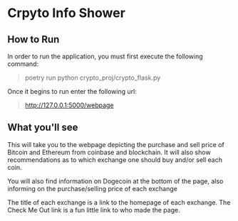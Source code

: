 Crpyto Info Shower
=======

How to Run
-----------

In order to run the application, you must first execute the following command:
> poetry run python crypto_proj/crypto_flask.py

 Once it begins to run enter the following url:
 >http://127.0.0.1:5000/webpage


 What you'll see
 -----------
This will take you to the webpage depicting the purchase and sell price of Bitcoin and Ethereum from coinbase and blockchain. It will also show recommendations as to which exchange one should buy and/or sell each coin.

You will also find information on Dogecoin at the bottom of the page, also informing on the purchase/selling price of each exchange

The title of each exchange is a link to the homepage of each exchange.
The Check Me Out link is a fun little link to who made the page.
